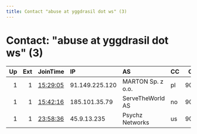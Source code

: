 ```yaml
---
title: Contact "abuse at yggdrasil dot ws" (3)
---
```


# Contact: "abuse at yggdrasil dot ws" (3)

|   Up |   Ext | JoinTime                                                                                            | IP             | AS                | CC   |   ORp |   Dirp | OS    | Version   | Nickname   |   eFamMembers |
|-----:|------:|:----------------------------------------------------------------------------------------------------|:---------------|:------------------|:-----|------:|-------:|:------|:----------|:-----------|--------------:|
|    1 |     1 | [15:29:05](https://metrics.torproject.org/rs.html#details/7AA67D013AA444E7A85525EE188B57F625D02E38) | 91.149.225.120 | MARTON Sp. z o.o. | pl   |  9001 |      0 | Linux | 0.4.4.6   | Munin      |             1 |
|    1 |     1 | [15:42:16](https://metrics.torproject.org/rs.html#details/5218DD7BC3463880CC230E64C2E32365049300C1) | 185.101.35.79  | ServeTheWorld AS  | no   |  9001 |      0 | Linux | 0.4.4.6   | Ragnarok   |             1 |
|    1 |     1 | [23:58:36](https://metrics.torproject.org/rs.html#details/B79C70B6201F492FE318CB4D312348815FB6A67E) | 45.9.13.235    | Psychz Networks   | us   |  9001 |   9002 | Linux | 0.4.4.6   | Loki       |             1 |
